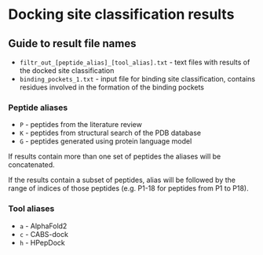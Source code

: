 # Docking site classification results

## Guide to result file names

- `filtr_out_[peptide_alias]_[tool_alias].txt` - text files with results of the docked site classification
- `binding_pockets_1.txt` - input file for binding site classification, contains residues involved in the formation of the binding pockets

### Peptide aliases

- `P` - peptides from the literature review
- `K` - peptides from structural search of the PDB database
- `G` - peptides generated using protein language model

If results contain more than one set of peptides the aliases will be concatenated.

If the results contain a subset of peptides, alias will be followed by the range of indices of those peptides (e.g. P1-18 for peptides from P1 to P18).

### Tool aliases

- `a` - AlphaFold2
- `c` - CABS-dock
- `h` - HPepDock
